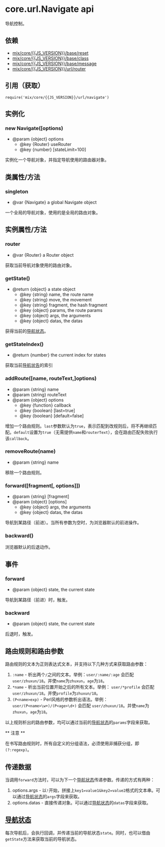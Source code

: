 # core.url.Navigate **api**

导航控制。

## 依赖

* [mix/core/{{JS_VERSION}}/base/reset](#js/api/core_base_reset)
* [mix/core/{{JS_VERSION}}/base/class](#js/api/core_base_class)
* [mix/core/{{JS_VERSION}}/base/message](#js/api/core_base_message)
* [mix/core/{{JS_VERSION}}/url/router](#js/api/core_url_router)

## 引用（获取）

`require('mix/core/{{JS_VERSION}}/url/navigate')`  

## 实例化

### new Navigate([options)

* @param {object} options
	* @key {Router} useRouter
	* @key {number} [stateLimit=100]
	

实例化一个导航对象，并指定导航使用的路由器对象。

## 类属性/方法

### singleton

* @var {Navigate} a global Navigate object

一个全局的导航对象，使用的是全局的路由对象。

## 实例属性/方法

### router

* @var {Router} a Router object

获取当前导航对象使用的路由对象。

### getState()

* @return {object} a state object
	* @key {string} name, the route name
	* @key {string} move, the movement
	* @key {string} fragment, the hash fragment
	* @key {object} params, the route params
	* @key {object} args, the arguments
	* @key {object} datas, the datas

获得当前的[导航状态](#state)。

### getStateIndex()

* @return {number} the current index for states

获取当前[导航状告](#state)的索引

### addRoute([name, routeText,]options)

* @param {string} name
* @param {string} routeText
* @param {object} options
	* @key {function} callback
	* @key {boolean} [last=true]
	* @key {boolean} [default=false]

增加一个路由规则。`last`参数默认为`true`，表示匹配到改规则后，将不再继续匹配。`default`设置为`true`（无需提供`name`和`routerText`），会在路由匹配失败执行该`callback`。

### removeRoute(name)

* @param {string} name

移除一个路由规则。

### forward([fragment[, options]])

* @param {string} [fragment]
* @param {object} [options]
	* @key {object} args, the arguments
	* @key {object} datas, the datas

导航到某路径（前进）。当所有参数为空时，为浏览器默认的前进操作。

### backward()

浏览器默认的后退动作。

## 事件

### forward

* @param {object} state, the current state

导航到某路径（前进）时，触发。

### backward

* @param {object} state, the current state

后退时，触发。

## 路由规则和路由参数

路由规则的文本为正则表达式文本，并支持以下几种方式来获取路由参数：

1. `:name` - 析出两个`/`之间的文本。举例：`user/:name/:age` 会匹配 `user/zhuxun/18`。并使`name`为`zhuxun`，`age`为`18`。
2. `*name` - 析出当前位置开始之后的所有文本。举例： `user/*profile` 会匹配 `user/zhuxun/18`。并使`profile`为`zhuxun/18`。
3. `(P<name>exp)` - Perl风格的参数析出语法。举例：`user/(P<name>\w+)/(P<age>\d+)` 会匹配 `user/zhuxun/18`。并使`name`为`zhuxun`，`age`为`18`。

以上规则析出的路由参数，均可以通过当前的[导航状态](#state)的`params`字段来获取。

** 注意 ** 

在书写路由规则时，所有自定义的分组语法，必须使用非捕获分组，即`(?:regexp)`。

## 传递数据

当调用`forward`方法时，可以为下一个[导航状态](#state)传递参数。传递的方式有两种：

1. options.args - 以`!`开始，拼接上`key1=value1&key2=value2`格式的文本串。可以通过[导航状态](#state)的`args`字段来获取。
2. options.datas - 直接传递对象。可以通过[导航状态](#state)的`datas`字段来获取。

## [导航状态](#state)

每次导航后，会执行回调，并传递当前的导航状态`state`。同时，也可以借由`getState`方法来获取当前的导航状态。
